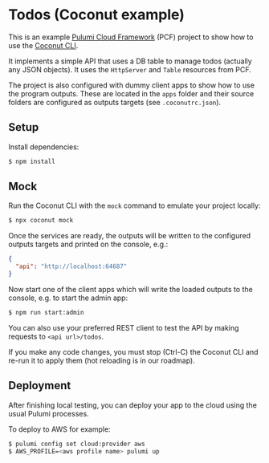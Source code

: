 # Todos (Coconut example)

This is an example [Pulumi Cloud Framework](https://github.com/pulumi/pulumi-cloud) (PCF) project to show how to use the [Coconut CLI](https://www.npmjs.com/package/@getcoconut/cli).

It implements a simple API that uses a DB table to manage todos (actually any JSON objects). It uses the `HttpServer` and `Table` resources from PCF.

The project is also configured with dummy client apps to show how to use the program outputs. These are located in the `apps` folder and their source folders are configured as outputs targets (see `.coconutrc.json`).

## Setup

Install dependencies:

```sh
$ npm install
```

## Mock

Run the Coconut CLI with the `mock` command to emulate your project locally:

```sh
$ npx coconut mock
```

Once the services are ready, the outputs will be written to the configured outputs targets and printed on the console, e.g.:

```json
{
  "api": "http://localhost:64687"
}
```

Now start one of the client apps which will write the loaded outputs to the console, e.g. to start the admin app:

```sh
$ npm run start:admin
```

You can also use your preferred REST client to test the API by making requests to `<api url>/todos`.

If you make any code changes, you must stop (Ctrl-C) the Coconut CLI and re-run it to apply them (hot reloading is in our roadmap).

## Deployment

After finishing local testing, you can deploy your app to the cloud using the usual Pulumi processes.

To deploy to AWS for example:

```sh
$ pulumi config set cloud:provider aws
$ AWS_PROFILE=<aws profile name> pulumi up
```
